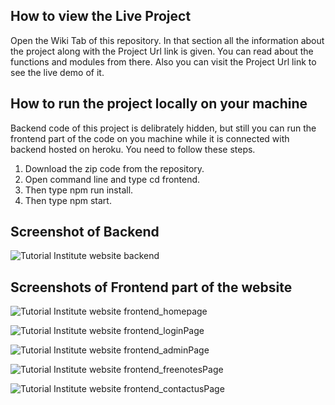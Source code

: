## How to view the Live Project

Open the Wiki Tab of this repository. In that section all the information about the project along with the Project Url link is given. You can read about the functions and modules from there. Also you can visit the Project Url link to see the live demo of it.

## How to run the project locally on your machine

Backend code of this project is delibrately hidden, but still you can run the frontend part of the code on you machine while it is connected with backend hosted on heroku. You need to follow these steps.
1. Download the zip code from the repository.
2. Open command line and type cd frontend.
3. Then type npm run install.
4. Then type npm start.

## Screenshot of Backend

![Tutorial Institute website backend](https://user-images.githubusercontent.com/68224553/107341595-30941c00-6ae5-11eb-80f6-71d9a4e908e3.PNG)

## Screenshots of Frontend part of the website

![Tutorial Institute website frontend_homepage](https://user-images.githubusercontent.com/68224553/109389022-8879b200-7930-11eb-9679-e27b520e5df5.PNG)

![Tutorial Institute website frontend_loginPage](https://user-images.githubusercontent.com/68224553/109415095-b61c3500-79dc-11eb-87ee-868bc05a3a2f.PNG)

![Tutorial Institute website frontend_adminPage](https://user-images.githubusercontent.com/68224553/109415137-e8c62d80-79dc-11eb-86dc-34ef6f2888d5.PNG)

![Tutorial Institute website frontend_freenotesPage](https://user-images.githubusercontent.com/68224553/109415139-ef54a500-79dc-11eb-8cac-3cae7c021f75.PNG)

![Tutorial Institute website frontend_contactusPage](https://user-images.githubusercontent.com/68224553/109415143-f2e82c00-79dc-11eb-922e-cf54c2bb3b3e.PNG)




